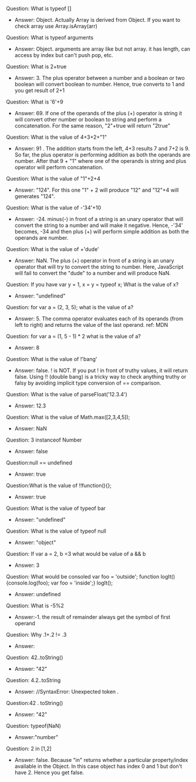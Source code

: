 Question: What is typeof []

- Answer: Object. Actually Array is derived from Object. If you want to check array use Array.isArray(arr)

Question: What is typeof arguments

- Answer: Object. arguments are array like but not array. it has length, can access by index but can't push pop, etc.

Question: What is 2+true

- Answer: 3. The plus operator between a number and a boolean or two boolean will convert boolean to number. Hence, true converts to 1 and you get result of 2+1

Question: What is '6'+9

- Answer: 69. If one of the operands of the plus (+) operator is string it will convert other number or boolean to string and perform a concatenation. For the same reason, "2"+true will return "2true"

Question: What is the value of 4+3+2+"1"

- Answer: 91 . The addition starts from the left, 4+3 results 7 and 7+2 is 9. So far, the plus operator is performing addition as both the operands are number. After that 9 + "1" where one of the operands is string and plus operator will perform concatenation.

Question: What is the value of "1"+2+4

- Answer: "124". For this one "1" + 2 will produce "12" and "12"+4 will generates "124".

Question: What is the value of -'34'+10

- Answer: -24. minus(-) in front of a string is an unary operator that will convert the string to a number and will make it negative. Hence, -'34' becomes, -34 and then plus (+) will perform simple addition as both the operands are number.

Question: What is the value of +'dude'

- Answer: NaN. The plus (+) operator in front of a string is an unary operator that will try to convert the string to number. Here, JavaScript will fail to convert the "dude" to a number and will produce NaN.

Question: If you have var y = 1, x = y = typeof x; What is the value of x?

- Answer: "undefined"

Question: for var a = (2, 3, 5); what is the value of a?

- Answer: 5. The comma operator evaluates each of its operands (from left to right) and returns the value of the last operand. ref: MDN

Question: for var a = (1, 5 - 1) * 2 what is the value of a?

- Answer: 8

Question: What is the value of !'bang'

- Answer: false. ! is NOT. If you put ! in front of truthy values, it will return false. Using !! (double bang) is a tricky way to check anything truthy or falsy by avoiding implicit type conversion of == comparison.

Question: What is the value of parseFloat('12.3.4')

- Answer: 12.3

Question: What is the value of Math.max([2,3,4,5]);

- Answer: NaN

Question: 3 instanceof Number

- Answer: false

Question:null == undefined

- Answer: true

Question:What is the value of !!function(){};

- Answer: true

Question: What is the value of typeof bar

- Answer: "undefined"

Question: What is the value of typeof null

- Answer: "object"

Question: If var a = 2, b =3 what would be value of a && b

- Answer: 3

Question: What would be consoled var foo = 'outside'; function logIt(){console.log(foo); var foo = 'inside';} logIt();

- Answer: undefined

Question: What is -5%2

- Answer:-1. the result of remainder always get the symbol of first operand

Question: Why .1+.2 != .3

- Answer:

Question: 42..toString()

- Answer: "42"

Question: 4.2..toString

- Answer: //SyntaxError: Unexpected token .

Question:42 . toString()

- Answer: "42"

Question: typeof(NaN)

- Answer:"number"

Question: 2 in [1,2]

- Answer: false. Because "in" returns whether a particular property/index available in the Object. In this case object has index 0 and 1 but don't have 2. Hence you get false.
